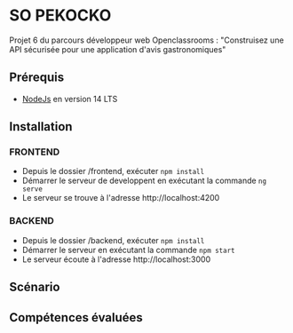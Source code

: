 # SO PEKOCKO

Projet 6 du parcours développeur web Openclassrooms : "Construisez une API sécurisée pour une application d'avis gastronomiques"

## Prérequis

- [NodeJs](https://nodejs.org/en/) en version 14 LTS

## Installation

### FRONTEND

- Depuis le dossier /frontend, exécuter `npm install`
 - Démarrer le serveur de developpent en exécutant la commande `ng serve`
- Le serveur se trouve à l'adresse http://localhost:4200

### BACKEND

- Depuis le dossier /backend, exécuter `npm install`
- Démarrer le serveur en exécutant la commande `npm start`
- Le serveur écoute à l'adresse http://localhost:3000


## Scénario
## Compétences évaluées

